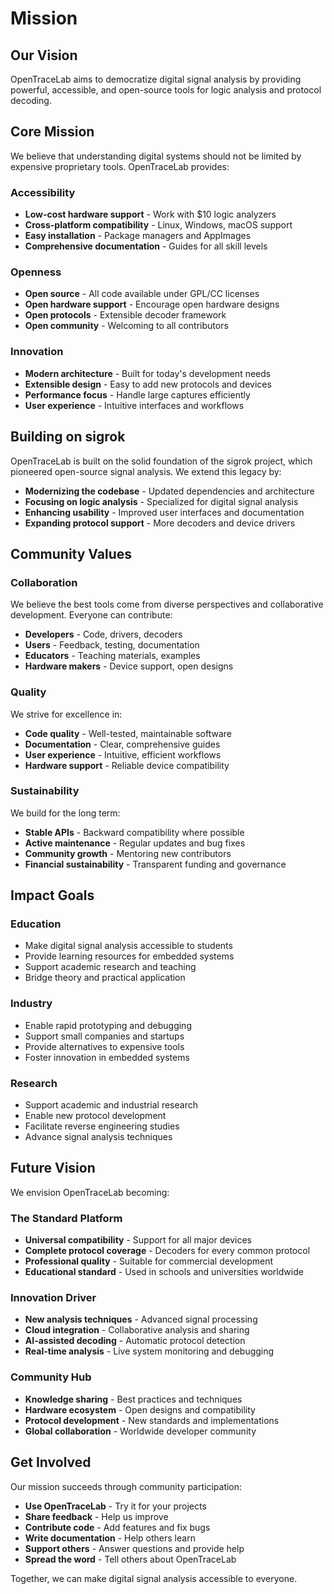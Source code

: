 # Mission

## Our Vision

OpenTraceLab aims to democratize digital signal analysis by providing powerful, accessible, and open-source tools for logic analysis and protocol decoding.

## Core Mission

We believe that understanding digital systems should not be limited by expensive proprietary tools. OpenTraceLab provides:

### Accessibility
- **Low-cost hardware support** - Work with $10 logic analyzers
- **Cross-platform compatibility** - Linux, Windows, macOS support
- **Easy installation** - Package managers and AppImages
- **Comprehensive documentation** - Guides for all skill levels

### Openness
- **Open source** - All code available under GPL/CC licenses
- **Open hardware support** - Encourage open hardware designs
- **Open protocols** - Extensible decoder framework
- **Open community** - Welcoming to all contributors

### Innovation
- **Modern architecture** - Built for today's development needs
- **Extensible design** - Easy to add new protocols and devices
- **Performance focus** - Handle large captures efficiently
- **User experience** - Intuitive interfaces and workflows

## Building on sigrok

OpenTraceLab is built on the solid foundation of the sigrok project, which pioneered open-source signal analysis. We extend this legacy by:

- **Modernizing the codebase** - Updated dependencies and architecture
- **Focusing on logic analysis** - Specialized for digital signal analysis
- **Enhancing usability** - Improved user interfaces and documentation
- **Expanding protocol support** - More decoders and device drivers

## Community Values

### Collaboration
We believe the best tools come from diverse perspectives and collaborative development. Everyone can contribute:
- **Developers** - Code, drivers, decoders
- **Users** - Feedback, testing, documentation
- **Educators** - Teaching materials, examples
- **Hardware makers** - Device support, open designs

### Quality
We strive for excellence in:
- **Code quality** - Well-tested, maintainable software
- **Documentation** - Clear, comprehensive guides
- **User experience** - Intuitive, efficient workflows
- **Hardware support** - Reliable device compatibility

### Sustainability
We build for the long term:
- **Stable APIs** - Backward compatibility where possible
- **Active maintenance** - Regular updates and bug fixes
- **Community growth** - Mentoring new contributors
- **Financial sustainability** - Transparent funding and governance

## Impact Goals

### Education
- Make digital signal analysis accessible to students
- Provide learning resources for embedded systems
- Support academic research and teaching
- Bridge theory and practical application

### Industry
- Enable rapid prototyping and debugging
- Support small companies and startups
- Provide alternatives to expensive tools
- Foster innovation in embedded systems

### Research
- Support academic and industrial research
- Enable new protocol development
- Facilitate reverse engineering studies
- Advance signal analysis techniques

## Future Vision

We envision OpenTraceLab becoming:

### The Standard Platform
- **Universal compatibility** - Support for all major devices
- **Complete protocol coverage** - Decoders for every common protocol
- **Professional quality** - Suitable for commercial development
- **Educational standard** - Used in schools and universities worldwide

### Innovation Driver
- **New analysis techniques** - Advanced signal processing
- **Cloud integration** - Collaborative analysis and sharing
- **AI-assisted decoding** - Automatic protocol detection
- **Real-time analysis** - Live system monitoring and debugging

### Community Hub
- **Knowledge sharing** - Best practices and techniques
- **Hardware ecosystem** - Open designs and compatibility
- **Protocol development** - New standards and implementations
- **Global collaboration** - Worldwide developer community

## Get Involved

Our mission succeeds through community participation:

- **Use OpenTraceLab** - Try it for your projects
- **Share feedback** - Help us improve
- **Contribute code** - Add features and fix bugs
- **Write documentation** - Help others learn
- **Support others** - Answer questions and provide help
- **Spread the word** - Tell others about OpenTraceLab

Together, we can make digital signal analysis accessible to everyone.
